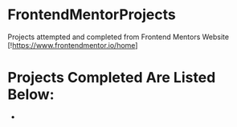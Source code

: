 # FrontendMentorProjects
Projects attempted and completed from Frontend Mentors Website [!https://www.frontendmentor.io/home]

# Projects Completed Are Listed Below:
- 
